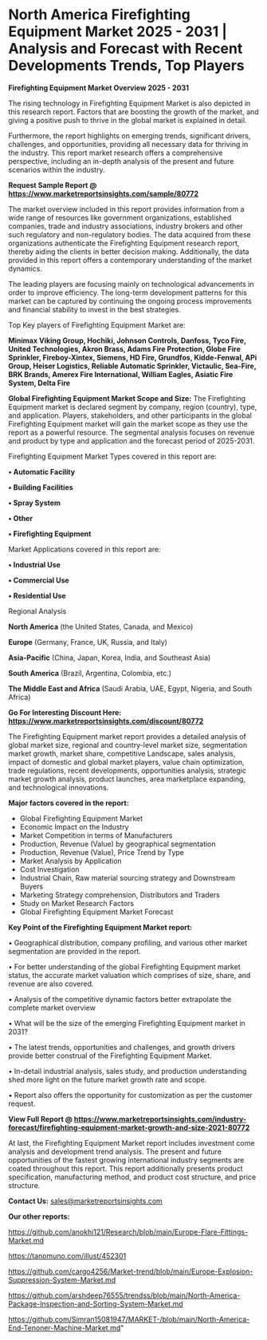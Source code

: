 # North America Firefighting Equipment Market 2025 - 2031 | Analysis and Forecast with Recent Developments Trends, Top Players

<Strong> Firefighting Equipment Market Overview 2025 - 2031</strong>

The rising technology in Firefighting Equipment Market is also depicted in this research report. Factors that are boosting the growth of the market, and giving a positive push to thrive in the global market is explained in detail.

Furthermore, the report highlights on emerging trends, significant drivers, challenges, and opportunities, providing all necessary data for thriving in the industry. This report market research offers a comprehensive perspective, including an in-depth analysis of the present and future scenarios within the industry.

<strong>Request Sample Report @ <a href=https://www.marketreportsinsights.com/sample/80772>https://www.marketreportsinsights.com/sample/80772</a></strong>

The market overview included in this report provides information from a wide range of resources like government organizations, established companies, trade and industry associations, industry brokers and other such regulatory and non-regulatory bodies. The data acquired from these organizations authenticate the Firefighting Equipment research report, thereby aiding the clients in better decision making. Additionally, the data provided in this report offers a contemporary understanding of the market dynamics.

The leading players are focusing mainly on technological advancements in order to improve efficiency. The long-term development patterns for this market can be captured by continuing the ongoing process improvements and financial stability to invest in the best strategies.

Top Key players of Firefighting Equipment Market are:

<strong>Minimax Viking Group, Hochiki, Johnson Controls, Danfoss, Tyco Fire, United Technologies, Akron Brass, Adams Fire Protection, Globe Fire Sprinkler, Fireboy-Xintex, Siemens, HD Fire, Grundfos, Kidde-Fenwal, APi Group, Heiser Logistics, Reliable Automatic Sprinkler, Victaulic, Sea-Fire, BRK Brands, Amerex Fire International, William Eagles, Asiatic Fire System, Delta Fire</strong>

<strong><b>Global Firefighting Equipment Market Scope and Size:</b></strong>
The Firefighting Equipment market is declared segment by company, region (country), type, and application. Players, stakeholders, and other participants in the global Firefighting Equipment market will gain the market scope as they use the report as a powerful resource. The segmental analysis focuses on revenue and product by type and application and the forecast period of 2025-2031.

Firefighting Equipment Market Types covered in this report are:

<strong>• Automatic Facility

• Building Facilities

• Spray System

• Other

• Firefighting Equipment</strong>

Market Applications covered in this report are:

<strong>• Industrial Use

• Commercial Use

• Residential Use</strong> 

Regional Analysis

<strong>North America</strong> (the United States, Canada, and Mexico)

<strong>Europe</strong> (Germany, France, UK, Russia, and Italy)

<strong>Asia-Pacific</strong> (China, Japan, Korea, India, and Southeast Asia)

<strong>South America</strong> (Brazil, Argentina, Colombia, etc.)

<strong>The Middle East and Africa</strong> (Saudi Arabia, UAE, Egypt, Nigeria, and South Africa)

<strong>Go For Interesting Discount Here: <a href=https://www.marketreportsinsights.com/discount/80772>https://www.marketreportsinsights.com/discount/80772</a></strong>

The Firefighting Equipment market report provides a detailed analysis of global market size, regional and country-level market size, segmentation market growth, market share, competitive Landscape, sales analysis, impact of domestic and global market players, value chain optimization, trade regulations, recent developments, opportunities analysis, strategic market growth analysis, product launches, area marketplace expanding, and technological innovations.

<strong><b>Major factors covered in the report:</b></strong>
<ul>
  <li>Global Firefighting Equipment Market </li>
  <li>Economic Impact on the Industry</li>
  <li>Market Competition in terms of Manufacturers</li>
  <li>Production, Revenue (Value) by geographical segmentation</li>
  <li>Production, Revenue (Value), Price Trend by Type</li>
  <li>Market Analysis by Application</li>
  <li>Cost Investigation</li>
  <li>Industrial Chain, Raw material sourcing strategy and Downstream Buyers</li>
  <li>Marketing Strategy comprehension, Distributors and Traders</li>
  <li>Study on Market Research Factors</li>
  <li>Global Firefighting Equipment Market Forecast</li>
</ul>

<strong><b>Key Point of the Firefighting Equipment Market report:</b></strong>

• Geographical distribution, company profiling, and various other market segmentation are provided in the report.

• For better understanding of the global Firefighting Equipment market status, the accurate market valuation which comprises of size, share, and revenue are also covered.

• Analysis of the competitive dynamic factors better extrapolate the complete market overview

• What will be the size of the emerging Firefighting Equipment market in 2031?

• The latest trends, opportunities and challenges, and growth drivers provide better construal of the Firefighting Equipment Market.

• In-detail industrial analysis, sales study, and production understanding shed more light on the future market growth rate and scope.

• Report also offers the opportunity for customization as per the customer request.

<strong><b>View Full Report @ <a href=https://www.marketreportsinsights.com/industry-forecast/firefighting-equipment-market-growth-and-size-2021-80772>https://www.marketreportsinsights.com/industry-forecast/firefighting-equipment-market-growth-and-size-2021-80772</a></b></strong>


At last, the Firefighting Equipment Market report includes investment come analysis and development trend analysis. The present and future opportunities of the fastest growing international industry segments are coated throughout this report. This report additionally presents product specification, manufacturing method, and product cost structure, and price structure.

<strong>Contact Us:</strong>
sales@marketreportsinsights.com

<strong>Our other reports:</strong>

<a href=https://github.com/anokhi121/Research/blob/main/Europe-Flare-Fittings-Market.md>https://github.com/anokhi121/Research/blob/main/Europe-Flare-Fittings-Market.md</a>

<a href=https://tanomuno.com/illust/452301>https://tanomuno.com/illust/452301</a>

<a href=https://github.com/cargo4256/Market-trend/blob/main/Europe-Explosion-Suppression-System-Market.md>https://github.com/cargo4256/Market-trend/blob/main/Europe-Explosion-Suppression-System-Market.md</a>

<a href=https://github.com/arshdeep76555/trendss/blob/main/North-America-Package-Inspection-and-Sorting-System-Market.md>https://github.com/arshdeep76555/trendss/blob/main/North-America-Package-Inspection-and-Sorting-System-Market.md</a>

<a href=https://github.com/Simran15081947/MARKET-/blob/main/North-America-End-Tenoner-Machine-Market.md>https://github.com/Simran15081947/MARKET-/blob/main/North-America-End-Tenoner-Machine-Market.md</a>"
